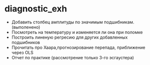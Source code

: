 # diagnostic_exh
- Добавить столбец амплитуды по значимым подшибникам. (выполенено)
- Посмотреть на температуру и изменяется ли она при поломке
- Построить линеную регресию для других добавленных подшибников
- Прочитать про Хаара,прогнозирование перепада, приближение через OLS
- Отчет по практике (рассмотрение только 3-го эсгаустера)
